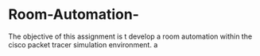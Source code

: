# Room-Automation-
 The objective of this assignment is t develop a room automation within  the cisco packet tracer simulation environment.
a
